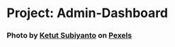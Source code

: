 # Project: Admin-Dashboard

### Photo by [Ketut Subiyanto](https://www.pexels.com/photo/woman-planting-plant-in-pot-4132363/) on [Pexels](https://www.pexels.com/)
 
